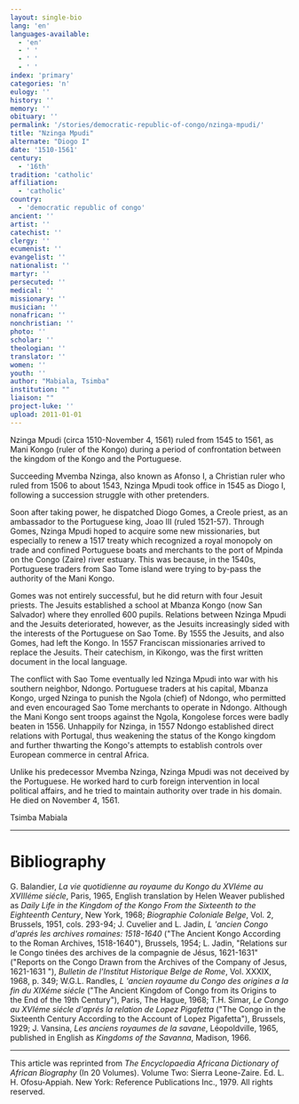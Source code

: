 ```yaml
---
layout: single-bio
lang: 'en'
languages-available:
  - 'en'
  - ' '
  - ' '
  - ' '
index: 'primary'
categories: 'n'
eulogy: ''
history: ''
memory: ''
obituary: ''
permalink: '/stories/democratic-republic-of-congo/nzinga-mpudi/'
title: "Nzinga Mpudi"
alternate: "Diogo I"
date: '1510-1561'
century:
  - '16th'
tradition: 'catholic'
affiliation:
  - 'catholic'
country:
  - 'democratic republic of congo'
ancient: ''
artist: ''
catechist: ''
clergy: ''
ecumenist: ''
evangelist: ''
nationalist: ''
martyr: ''
persecuted: ''
medical: ''
missionary: ''
musician: ''
nonafrican: ''
nonchristian: ''
photo: ''
scholar: ''
theologian: ''
translator: ''
women: ''
youth: ''
author: "Mabiala, Tsimba"
institution: ""
liaison: ""
project-luke: ''
upload: 2011-01-01
---
```




Nzinga Mpudi (circa 1510-November 4, 1561) ruled from 1545 to 1561, as Mani Kongo (ruler of the Kongo) during a period of confrontation between the kingdom of the Kongo and the Portuguese.

Succeeding Mvemba Nzinga, also known as Afonso I, a Christian ruler who ruled from 1506 to about 1543, Nzinga Mpudi took office in 1545 as Diogo I, following a succession struggle with other pretenders.

Soon after taking power, he dispatched Diogo Gomes, a Creole priest, as an ambassador to the Portuguese king, Joao III (ruled 1521-57). Through Gomes, Nzinga Mpudi hoped to acquire some new missionaries, but especially to renew a 1517 treaty which recognized a royal monopoly on trade and confined Portuguese boats and merchants to the port of Mpinda on the Congo (Zaire) river estuary. This was because, in the 1540s, Portuguese traders from Sao Tome island were trying to by-pass the authority of the Mani Kongo.

Gomes was not entirely successful, but he did return with four Jesuit priests. The Jesuits established a school at Mbanza Kongo (now San Salvador) where they enrolled 600 pupils. Relations between Nzinga Mpudi and the Jesuits deteriorated, however, as the Jesuits increasingly sided with the interests of the Portuguese on Sao Tome. By 1555 the Jesuits, and also Gomes, had left the Kongo. In 1557 Franciscan missionaries arrived to replace the Jesuits. Their catechism, in Kikongo, was the first written document in the local language.

The conflict with Sao Tome eventually led Nzinga Mpudi into war with his southern neighbor, Ndongo. Portuguese traders at his capital, Mbanza Kongo, urged Nzinga to punish the Ngola (chief) of Ndongo, who permitted and even encouraged Sao Tome merchants to operate in Ndongo. Although the Mani Kongo sent troops against the Ngola, Kongolese forces were badly beaten in 1556. Unhappily for Nzinga, in 1557 Ndongo established direct relations with Portugal, thus weakening the status of the Kongo kingdom and further thwarting the Kongo's attempts to establish controls over European commerce in central Africa.

Unlike his predecessor Mvemba Nzinga, Nzinga Mpudi was not deceived by the Portuguese. He worked hard to curb foreign intervention in local political affairs, and he tried to maintain authority over trade in his domain. He died on November 4, 1561.

Tsimba Mabiala

---

# Bibliography

G. Balandier, *La vie quotidienne au royaume du Kongo du XVIéme au XVIIIéme siécle*,
Paris, 1965, English translation by Helen Weaver published as *Daily Life in the Kingdom of the Kongo From the Sixteenth to the Eighteenth Century*, New York, 1968; *Biographie Coloniale Belge*, Vol. 2, Brussels, 1951, cols. 293-94; J. Cuvelier and L. Jadin, *L 'ancien Congo d'aprés les archives romaines: 1518-1640* ("The Ancient Kongo According to the Roman Archives, 1518-1640"), Brussels, 1954; L. Jadin, "Relations sur Ie Congo tinées des archives de la compagnie de Jésus, 1621-1631" ("Reports on the Congo Drawn from the Archives of the Company of Jesus, 1621-1631 "), *Bulletin de l'Institut Historique BeIge de Rome*, Vol. XXXIX, 1968, p. 349; W.G.L. Randles, *L 'ancien royaume du Congo des origines a la fin du XIXéme siécle* ("The Ancient Kingdom of Congo from its Origins to the End of the 19th Century"), Paris, The Hague, 1968; T.H. Simar, *Le Congo au XVIéme siécle d'aprés la relation de Lopez Pigafetta* ("The Congo in the Sixteenth Century According to the Account of Lopez Pigafetta"), Brussels, 1929; J. Vansina, *Les anciens royaumes de la savane*, Léopoldville, 1965, published in English as *Kingdoms of the Savanna*, Madison, 1966.

---

This article was reprinted from *The Encyclopaedia Africana Dictionary of African Biography* (In 20 Volumes). Volume Two: Sierra Leone-Zaire. Ed. L. H. Ofosu-Appiah. New York: Reference Publications Inc., 1979.  All rights reserved.
